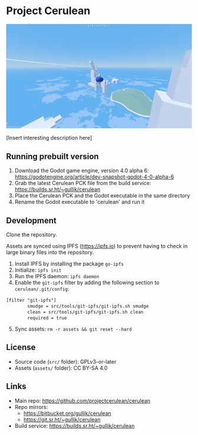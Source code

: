 # Project Cerulean

![](https://raw.githubusercontent.com/projectcerulean/cerulean-img/master/img/screenshots/2022/test_scene.png)

[Insert interesting description here]


## Running prebuilt version

1. Download the Godot game engine, version 4.0 alpha 6: https://godotengine.org/article/dev-snapshot-godot-4-0-alpha-6
2. Grab the latest Cerulean PCK file from the build service: https://builds.sr.ht/~gullik/cerulean
3. Place the Cerulean PCK and the Godot executable in the same directory
4. Rename the Godot executable to 'cerulean' and run it


## Development

Clone the repository.

Assets are synced using IPFS (https://ipfs.io) to prevent having to check in large binary files into the repository.

1. Install IPFS by installing the package `go-ipfs`
2. Initialize: `ipfs init`
3. Run the IPFS daemon: `ipfs daemon`
4. Enable the `git-ipfs` filter by adding the following section to `cerulean/.git/config`:
```
[filter "git-ipfs"]
        smudge = src/tools/git-ipfs/git-ipfs.sh smudge
        clean = src/tools/git-ipfs/git-ipfs.sh clean
        required = true
```
5. Sync assets: `rm -r assets && git reset --hard`


## License

* Source code (`src/` folder): GPLv3-or-later
* Assets (`assets/` folder): CC BY-SA 4.0


## Links

* Main repo: https://github.com/projectcerulean/cerulean
* Repo mirrors:
    * https://bitbucket.org/gullik/cerulean
    * https://git.sr.ht/~gullik/cerulean
* Build service: https://builds.sr.ht/~gullik/cerulean
